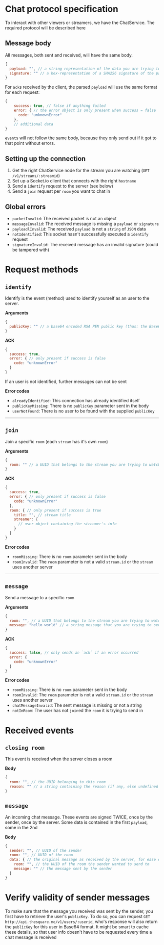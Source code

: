 # Chat protocol specification

To interact with other viewers or streamers, we have the ChatService. The required protocol will be described here

## Message body

All messages, both sent and received, will have the same body.

```javascript
{
  payload: "", // a string representation of the data you are trying to send (in most cases a Javascript Object)
  signature: "" // a hex-representation of a SHA256 signature of the payload
}
```

For `ack`s received by the client, the parsed `payload` will use the same format for each request:

```javascript
{
    success: true, // false if anything failed
    error: { // the error object is only present when success = false
      code: "unknownError"
    },
    // additional data
}
```

`event`s will not follow the same body, because they only send out if it got to that point without errors.

## Setting up the connection

1. Get the right ChatService node for the stream you are watching (`GET /v1/streams/:streamid`)
2. Set up a Socket.io client that connects with the right `hostname`
3. Send a `identify` request to the server (see below)
4. Send a `join` request per `room` you want to chat in

## Global errors
- `packetInvalid`: The received packet is not an object
- `messageInvalid`: The received message is missing a `payload` or `signature`
- `payloadlInvalid`: The received `payload` is not a `string` of `JSON` data
- `notIdentified`: This socket hasn't successfully executed a `identify` request
- `signatureInvalid`: The received message has an invalid signature (could be tampered with)

# Request methods

## `identify`

Identify is the event (method) used to identify yourself as an user to the server.

**Arguments**
```javascript
{
  publicKey: "" // a base64 encoded RSA PEM public key (thus: the Base64 encode of the PEM string starting with "------ BEGIN" etc)
}
```

**ACK**
```javascript
{
  success: true,
  error: { // only present if success is false
    code: "unknownError"
  }
}
```

If an user is not identified, further messages can not be sent

**Error codes**
- `alreadyIdentified`: This connection has already identified itself
- `publicKeyMissing`: There is no `publicKey` parameter sent in the body
- `userNotFound`: There is no user to be found with the supplied `publicKey`

------------------

## `join`

Join a specific `room` (each `stream` has it's own `room`)

**Arguments**
```javascript
{
  room: "" // a UUID that belongs to the stream you are trying to watch
}
```

**ACK**
```javascript
{
  success: true,
  error: { // only present if success is false
    code: "unknownError"
  },
  room: { // only present if success is true
    title: "", // stream title
    streamer: {
      // user object containing the streamer's info
    }
  }
}
```

**Error codes**
- `roomMissing`: There is no `room` parameter sent in the body
- `roomInvalid`: The `room` parameter is not a valid `stream.id` or the `stream` uses another server

------------------

## `message`

Send a message to a specific `room`

**Arguments**
```javascript
{
  room: "", // a UUID that belongs to the stream you are trying to watch
  message: "hello world" // a string message that you are trying to send to other viewers
}
```

**ACK**
```javascript
{
  success: false, // only sends an `ack` if an error occurred
  error: {
    code: "unknownError"
  }
}
```

**Error codes**
- `roomMissing`: There is no `room` parameter sent in the body
- `roomInvalid`: The `room` parameter is not a valid `stream.id` or the `stream` uses another server
- `chatMessageInvalid`: The sent message is missing or not a string
- `notInRoom`: The user has not `join`ed the `room` it is trying to send in

# Received events

## `closing room`

This event is received when the server closes a room

**Body**
```javascript
{
  room: "", // the UUID belonging to this room
  reason: "" // a string containing the reason (if any, else undefined or null)
}
```

## `message`

An incoming chat message. These events are signed TWICE, once by the sender, once by the server. Some data is contained in the first `payload`, some in the 2nd

**Body**
```javascript
{
  sender: "", // UUID of the sender
  room: "", // UUID of the room
  data: { // the original message as received by the server, for ease of reading, already verified and 'unpacked' in this example
    room: "", // the UUID of the room the sender wanted to send to
    message: "" // the message sent by the sender
  }
}
```

# Verify validity of sender messages

To make sure that the message you received was sent by the sender, you first have to retrieve the user's `publicKey`. To do so, you can request `GET http://api.thesquare.me/v1/users/:userid`, who's response will also return the `publicKey` for this user in Base64 format. It might be smart to cache these details, so that user info doesn't have to be requested every time a chat message is received
